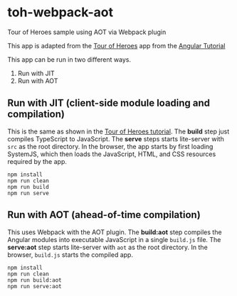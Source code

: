 # toh-webpack-aot
Tour of Heroes sample using AOT via Webpack plugin

This app is adapted from the [Tour of Heroes](https://angular.io/resources/live-examples/toh-6/ts/eplnkr.html) app from the [Angular Tutorial](https://angular.io/docs/ts/latest/tutorial/)

This app can be run in two different ways.

1. Run with JIT
2. Run with AOT

## Run with JIT (client-side module loading and compilation)
This is the same as shown in the [Tour of Heroes tutorial](https://angular.io/docs/ts/latest/tutorial/).  The **build** step just compiles TypeScript to JavaScript.  The **serve** steps starts lite-server with `src` as the root directory.  In the browser, the app starts by first loading SystemJS, which then loads the JavaScript, HTML, and CSS resources required by the app.
```
npm install
npm run clean
npm run build
npm run serve
```

## Run with AOT (ahead-of-time compilation)
This uses Webpack with the AOT plugin.  The **build:aot** step compiles the Angular modules into executable JavaScript in a single `build.js` file.  The **serve:aot** step starts lite-server with `aot` as the root directory.  In the browser, `build.js` starts the compiled app.
```
npm install
npm run clean
npm run build:aot
npm run serve:aot
```
